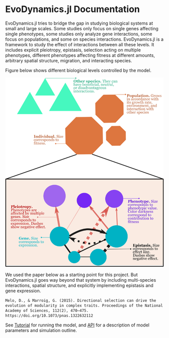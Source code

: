# EvoDynamics.jl Documentation

EvoDynamics.jl tries to bridge the gap in studying biological systems at small and large scales. Some studies only focus on single genes affecting single phenotypes, some studies only analyze gene interactions, some focus on populations, and some on species interactions. EvoDynamics.jl is a framework to study the effect of interactions between all these levels. It includes explicit pleiotropy, epistasis, selection acting on multiple phenotypes, different phenotypes affecting fitness at different amounts, arbitrary spatial structure, migration, and interacting species.

Figure below shows different biological levels controlled by the model.

![Fig. 1. __Model structure.__](struct.png)

We used the paper below as a starting point for this project. But EvoDynamics.jl goes way beyond that system by including multi-species interactions, spatial structure, and explicitly implementing epistasis and gene expression.

	Melo, D., & Marroig, G. (2015). Directional selection can drive the evolution of modularity in complex traits. Proceedings of the National Academy of Sciences, 112(2), 470–475. https://doi.org/10.1073/pnas.1322632112

See [Tutorial](@ref) for running the model, and [API](@ref) for a description of model parameters and simulation outline.
